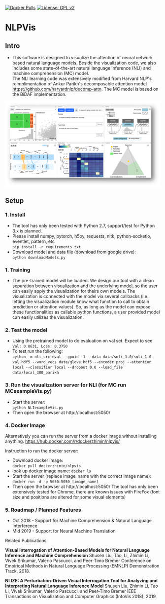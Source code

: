 [![Docker Pulls](https://img.shields.io/docker/pulls/dockerzhimin/nlpvis.svg)](https://hub.docker.com/r/dockerzhimin/nlpvis/)
[![License: GPL v2](https://img.shields.io/badge/License-GPL%20v2-blue.svg)](https://www.gnu.org/licenses/old-licenses/gpl-2.0.en.html)

# NLPVis

## Intro
- This software is designed to visualize the attention of neural network based natural language models. Beside the visualization code, we also includes some state-of-the-art natural language inference (NLI) and machine  comprehension (MC) model.  
The NLI learning code was extensively modified from Harvard NLP's reimplimentation of Ankur Parikh's decomposable attention model https://github.com/harvardnlp/decomp-attn.
The MC model is based on the BiDAF implementation.

[![Video Demonstration](teaser.png?raw=true)](https://www.youtube.com/watch?v=PKiM4i0oIuY)

## Setup

### 1. Install
- The tool has only been tested with Python 2.7, support/test for Python 3.x is planned.
- Please install numpy, pytorch, h5py, requests, nltk, python-socketio, eventlet, pattern, etc  
   `pip install -r requirements.txt`
- Download model and data file (download from google drive):  
   `python downloadModels.py`

### 1. Training
- The pre-trained model will be loaded. We design our tool with a clean separation between visualization and the underlying model, so the user can easily apply the visualization for theirs own models. The visualization is connected with the model via several callbacks (i.e., letting the visualization module know what function to call to obtain prediction or attention values). So, as long as the model can expose these functionalities as callable python functions, a user provided model can easily utilizes the visualization.

### 2. Test the model
- Using the pretrained model to do evaluation on val set. Expect to see `Val: 0.8631, Loss: 0.3750`
- To test run the following:  
  `python -m nli_src.eval --gpuid -1 --data data/snli_1.0/snli_1.0-val.hdf5 --word_vecs data/glove.hdf5 --encoder proj --attention local --classifier local --dropout 0.0 --load_file data/local_300_parikh`


### 3. Run the visualization server for NLI (for MC run MCexampleVis.py)
 - Start the server:  
   `python NLIexampleVis.py`
 - Then open the browser at http://localhost:5050/

### 4. Docker Image
Alternatively you can run the server from a docker image without installing anything.
https://hub.docker.com/r/dockerzhimin/nlpvis/

Instruction to run the docker server:
- Download docker image:  
  `docker pull dockerzhimin/nlpvis`
- look up docker image name:
  `docker ls`
- Start the server (replace image_name with the correct image name):  
  `docker run -d -p 5050:5050 [image_name]`
- Then open the browser at http://localhost:5050/
  The tool has only been extensively tested for Chrome, there are known issues with FireFox (font size and positions are altered for some visual elements)

### 5. Roadmap / Planned Features
- Oct 2018 - Support for Machine Comprehension & Natural Language Interference
- Mid 2019 - Support for Neural Machine Translation

Related Publications:

**Visual Interrogation of Attention-Based Models for Natural Language Inference and Machine Comprehension**
Shusen Liu, Tao, Li, Zhimin Li, Vivek Srikumar, Valerio Pascucci, and Peer-Timo Bremer
Conference on Empirical Methods in Natural Language Processing (EMNLP) Demonstration Track, 2018.

**NLIZE: A Perturbation-Driven Visual Interrogation Tool for Analyzing and Interpreting Natural Language Inference Model**
Shusen Liu, Zhimin Li, Tao Li, Vivek Srikumar, Valerio Pascucci, and Peer-Timo Bremer
IEEE Transactions on Visualization and Computer Graphics (InfoVis 2018), 2019
